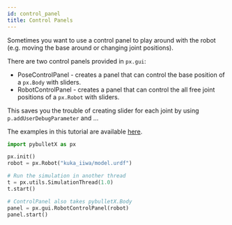 ```yaml
---
id: control_panel
title: Control Panels
---
```


Sometimes you want to use a control panel to play around with the robot (e.g. moving the base around or changing joint positions).

There are two control panels provided in `px.gui`:
* PoseControlPanel - creates a panel that can control the base position of a `px.Body` with sliders.
* RobotControlPanel - creates a panel that can control the all free joint positions of a `px.Robot` with sliders.

This saves you the trouble of creating slider for each joint by using `p.addUserDebugParameter` and ...

The examples in this tutorial are available [here](https://github.com/fairinternal/pybulletX/blob/master/examples/control_panel.py).

```python
import pybulletX as px

px.init()
robot = px.Robot("kuka_iiwa/model.urdf")

# Run the simulation in another thread
t = px.utils.SimulationThread(1.0)
t.start()

# ControlPanel also takes pybulletX.Body
panel = px.gui.RobotControlPanel(robot)
panel.start()
```
